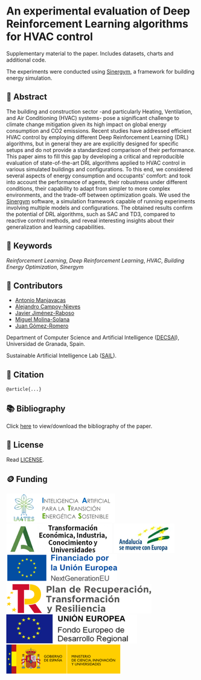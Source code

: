 # An experimental evaluation of Deep Reinforcement Learning algorithms for HVAC control

Supplementary material to the paper. Includes datasets, charts and additional code.

The experiments were conducted using [Sinergym](https://github.com/ugr-sail/sinergym), a framework for building energy simulation.

## 📖 Abstract

The building and construction sector -and particularly Heating, Ventilation, and Air Conditioning (HVAC) systems- pose a significant challenge to climate change mitigation given its high impact on global energy consumption and CO2 emissions. Recent studies have addressed efficient HVAC control by employing different Deep Reinforcement Learning (DRL) algorithms, but in general they are are explicitly designed for specific setups and do not provide a standardized comparison of their performance. This paper aims to fill this gap by developing a critical and reproducible evaluation of state-of-the-art DRL algorithms applied to HVAC control in various simulated buildings and configurations. To this end, we considered several aspects of energy consumption and occupants' comfort: and took into account the performance of agents, their robustness under different conditions, their capability to adapt from simpler to more complex environments, and the trade-off between optimization goals. We used the [Sinergym](https://github.com/ugr-sail/sinergym) software, a simulation framework capable of running experiments involving multiple models and configurations. The obtained results confirm the potential of DRL algorithms, such as SAC and TD3, compared to reactive control methods, and reveal interesting insights about their generalization and learning capabilities.

## 🔑 Keywords

*Reinforcement Learning*, *Deep Reinforcement Learning*, *HVAC*, *Building Energy Optimization*, *Sinergym*

## 👥 Contributors

* [Antonio Manjavacas](mailto:manjavacas@ugr.es)
* [Alejandro Campoy-Nieves](mailto:alejandroac79@correo.ugr.es)
* [Javier Jiménez-Raboso](mailto:javi.j21@gmail.com)
* [Miguel Molina-Solana](mailto:miguelmolina@ugr.es)
* [Juan Gómez-Romero](mailto:jgomez@decsai.ugr.es)

Department of Computer Science and Artificial Intelligence ([DECSAI](https://decsai.ugr.es/)), Universidad de Granada, Spain.

Sustainable Artificial Intelligence Lab ([SAIL](https://wpd.ugr.es/~sail/)).

## 📝 Citation

```
@article{...}
```

## 📚 Bibliography

Click [here](https://www.zotero.org/groups/4595877/drl-building/collections/2SXN93IS) to view/download the bibliography of the paper.

## 📄 License

Read [LICENSE](https://github.com/ugr-sail/paper-drl_building/blob/main/LICENSE).

## 🪙 Funding

![IA4TES](/logos/ia4tes.png)
![Junta de Andalucía](/logos/ja.png)
![Andalucía se mueve con Europa](/logos/and.png)
![European Union](/logos/eu.png)
![Plan de Recuperación, Transformación y Resiliencia](/logos/prtr.png)
![FEDER](/logos/feder.png)
![Ministerio de Ciencia, Innovación y Universidades](/logos/mciu.png)
